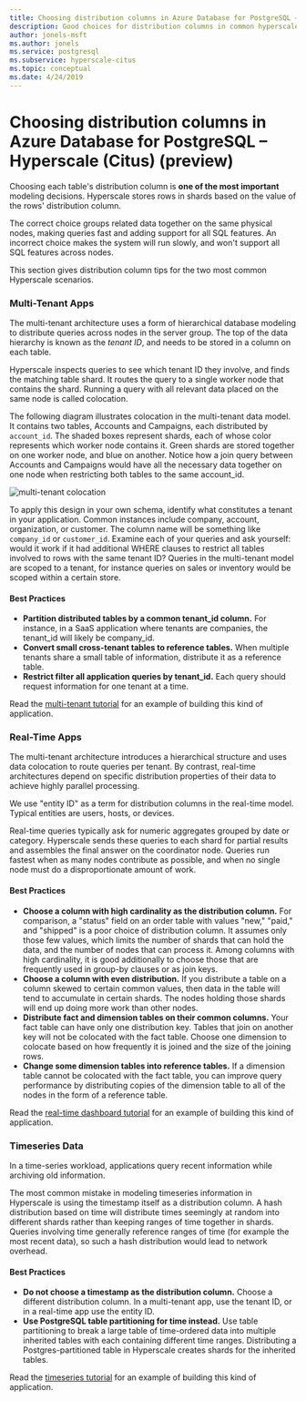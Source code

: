 ```yaml
---
title: Choosing distribution columns in Azure Database for PostgreSQL – Hyperscale (Citus) (preview)
description: Good choices for distribution columns in common hyperscale scenarios
author: jonels-msft
ms.author: jonels
ms.service: postgresql
ms.subservice: hyperscale-citus
ms.topic: conceptual
ms.date: 4/24/2019
---
```


# Choosing distribution columns in Azure Database for PostgreSQL – Hyperscale (Citus) (preview)

Choosing each table's distribution column is **one of the most important** modeling decisions. Hyperscale stores rows in shards based on the value of the rows' distribution column.

The correct choice groups related data together on the same physical nodes, making queries fast and adding support for all SQL features. An incorrect choice makes the system will run slowly, and won't support all SQL features across nodes.

This section gives distribution column tips for the two most common Hyperscale
scenarios.

### Multi-Tenant Apps

The multi-tenant architecture uses a form of hierarchical database modeling to
distribute queries across nodes in the server group.  The top of the data
hierarchy is known as the *tenant ID*, and needs to be stored in a column on
each table.

Hyperscale inspects queries to see which tenant ID they involve, and finds the matching table shard. It
routes the query to a single worker node that contains the shard. Running a query with
all relevant data placed on the same node is called colocation.

The following diagram illustrates colocation in the multi-tenant data
model. It contains two tables, Accounts and Campaigns, each distributed
by `account_id`. The shaded boxes represent shards, each of whose color
represents which worker node contains it. Green shards are stored
together on one worker node, and blue on another. Notice how a join
query between Accounts and Campaigns would have all the necessary data
together on one node when restricting both tables to the same
account\_id.

![multi-tenant
colocation](media/concepts-hyperscale-choosing-distribution-column/multi-tenant-colocation.png)

To apply this design in your own schema, identify
what constitutes a tenant in your application. Common instances include
company, account, organization, or customer. The column name will be
something like `company_id` or `customer_id`. Examine each of your
queries and ask yourself: would it work if it had additional WHERE
clauses to restrict all tables involved to rows with the same tenant ID?
Queries in the multi-tenant model are scoped to a tenant, for
instance queries on sales or inventory would be scoped within a certain
store.

#### Best Practices

-   **Partition distributed tables by a common tenant\_id column.** For
    instance, in a SaaS application where tenants are companies, the
    tenant\_id will likely be company\_id.
-   **Convert small cross-tenant tables to reference tables.** When
    multiple tenants share a small table of information, distribute it
    as a reference table.
-   **Restrict filter all application queries by tenant\_id.** Each
    query should request information for one tenant at a time.

Read the [multi-tenant
tutorial](tutorial-design-database-hyperscale-multi-tenant) for an example of
building this kind of application.

### Real-Time Apps

The multi-tenant architecture introduces a hierarchical structure
and uses data colocation to route queries per tenant. By contrast, real-time
architectures depend on specific distribution properties of their data
to achieve highly parallel processing.

We use "entity ID" as a term for distribution columns in the real-time
model. Typical entities are users, hosts, or devices.

Real-time queries typically ask for numeric aggregates grouped by date or
category. Hyperscale sends these queries to each shard for partial results and
assembles the final answer on the coordinator node. Queries run fastest when as
many nodes contribute as possible, and when no single node must do a
disproportionate amount of work.

#### Best Practices

-   **Choose a column with high cardinality as the distribution
    column.** For comparison, a \"status\" field on an order table with
    values "new," "paid," and "shipped" is a poor choice of
    distribution column. It assumes only those few values, which limits the number of shards that can hold
    the data, and the number of nodes that can process it. Among columns
    with high cardinality, it is good additionally to choose those that
    are frequently used in group-by clauses or as join keys.
-   **Choose a column with even distribution.** If you distribute a
    table on a column skewed to certain common values, then data in the
    table will tend to accumulate in certain shards. The nodes holding
    those shards will end up doing more work than other nodes.
-   **Distribute fact and dimension tables on their common columns.**
    Your fact table can have only one distribution key. Tables that join
    on another key will not be colocated with the fact table. Choose
    one dimension to colocate based on how frequently it is joined and
    the size of the joining rows.
-   **Change some dimension tables into reference tables.** If a
    dimension table cannot be colocated with the fact table, you can
    improve query performance by distributing copies of the dimension
    table to all of the nodes in the form of a reference table.

Read the [real-time dashboard
tutorial](tutorial-design-database-hyperscale-realtime) for an example of
building this kind of application.

### Timeseries Data

In a time-series workload, applications query recent information while
archiving old information.

The most common mistake in modeling timeseries information in Hyperscale is
using the timestamp itself as a distribution column. A hash distribution based
on time will distribute times seemingly at random into different shards rather
than keeping ranges of time together in shards. Queries involving time
generally reference ranges of time (for example the most recent data), so such
a hash distribution would lead to network overhead.

#### Best Practices

-   **Do not choose a timestamp as the distribution column.** Choose a
    different distribution column. In a multi-tenant app, use the tenant
    ID, or in a real-time app use the entity ID.
-   **Use PostgreSQL table partitioning for time instead.** Use table
    partitioning to break a large table of time-ordered data into
    multiple inherited tables with each containing different time
    ranges.  Distributing a Postgres-partitioned table in Hyperscale
    creates shards for the inherited tables.

Read the [timeseries tutorial](https://aka.ms/hyperscale-tutorial-timeseries)
for an example of building this kind of application.
